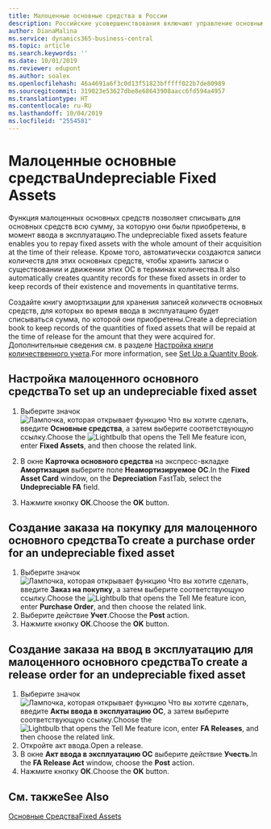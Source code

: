 ```yaml
---
title: Малоценные основные средства в России
description: Российские усовершенствования включают управление основными средствами, которые нельзя амортизировать.
author: DianaMalina
ms.service: dynamics365-business-central
ms.topic: article
ms.search.keywords: ''
ms.date: 10/01/2019
ms.reviewer: edupont
ms.author: soalex
ms.openlocfilehash: 46a4691a6f3c0d13f51823bfffff022b7de80989
ms.sourcegitcommit: 319023e53627dbe8e68643908aacc6fd594a4957
ms.translationtype: HT
ms.contentlocale: ru-RU
ms.lasthandoff: 10/04/2019
ms.locfileid: "2554581"
---
```

# <a name="undepreciable-fixed-assets"></a><span data-ttu-id="02425-103">Малоценные основные средства</span><span class="sxs-lookup"><span data-stu-id="02425-103">Undepreciable Fixed Assets</span></span>

<span data-ttu-id="02425-104">Функция малоценных основных средств позволяет списывать для основных средств всю сумму, за которую они были приобретены, в момент ввода в эксплуатацию.</span><span class="sxs-lookup"><span data-stu-id="02425-104">The undepreciable fixed assets feature enables you to repay fixed assets with the whole amount of their acquisition at the time of their release.</span></span> <span data-ttu-id="02425-105">Кроме того, автоматически создаются записи количеств для этих основных средств, чтобы хранить записи о существовании и движении этих ОС в терминах количества.</span><span class="sxs-lookup"><span data-stu-id="02425-105">It also automatically creates quantity records for these fixed assets in order to keep records of their existence and movements in quantitative terms.</span></span>  

<span data-ttu-id="02425-106">Создайте книгу амортизации для хранения записей количеств основных средств, для которых во время ввода в эксплуатацию будет списываться сумма, по которой они приобретены.</span><span class="sxs-lookup"><span data-stu-id="02425-106">Create a depreciation book to keep records of the quantities of fixed assets that will be repaid at the time of release for the amount that they were acquired for.</span></span> <span data-ttu-id="02425-107">Дополнительные сведения см. в разделе [Настройка книги количественного учета](How-to-Set-Up-a-Quantity-Book.md).</span><span class="sxs-lookup"><span data-stu-id="02425-107">For more information, see [Set Up a Quantity Book](How-to-Set-Up-a-Quantity-Book.md).</span></span>  

## <a name="to-set-up-an-undepreciable-fixed-asset"></a><span data-ttu-id="02425-108">Настройка малоценного основного средства</span><span class="sxs-lookup"><span data-stu-id="02425-108">To set up an undepreciable fixed asset</span></span>

1. <span data-ttu-id="02425-109">Выберите значок ![Лампочка, которая открывает функцию Что вы хотите сделать](../../media/ui-search/search_small.png "Что вы хотите сделать"), введите **Основные средства**, а затем выберите соответствующую ссылку.</span><span class="sxs-lookup"><span data-stu-id="02425-109">Choose the ![Lightbulb that opens the Tell Me feature](../../media/ui-search/search_small.png "Tell me what you want to do") icon, enter **Fixed Assets**, and then choose the related link.</span></span>

2. <span data-ttu-id="02425-110">В окне **Карточка основного средства** на экспресс-вкладке **Амортизация** выберите поле **Неамортизируемое ОС**.</span><span class="sxs-lookup"><span data-stu-id="02425-110">In the **Fixed Asset Card** window, on the **Depreciation** FastTab, select the **Undepreciable FA** field.</span></span>

3. <span data-ttu-id="02425-111">Нажмите кнопку **ОК**.</span><span class="sxs-lookup"><span data-stu-id="02425-111">Choose the **OK** button.</span></span>

## <a name="to-create-a-purchase-order-for-an-undepreciable-fixed-asset"></a><span data-ttu-id="02425-112">Создание заказа на покупку для малоценного основного средства</span><span class="sxs-lookup"><span data-stu-id="02425-112">To create a purchase order for an undepreciable fixed asset</span></span>

1. <span data-ttu-id="02425-113">Выберите значок ![Лампочка, которая открывает функцию Что вы хотите сделать](../../media/ui-search/search_small.png "Что вы хотите сделать"), введите **Заказ на покупку**, а затем выберите соответствующую ссылку.</span><span class="sxs-lookup"><span data-stu-id="02425-113">Choose the ![Lightbulb that opens the Tell Me feature](../../media/ui-search/search_small.png "Tell me what you want to do") icon, enter **Purchase Order**, and then choose the related link.</span></span>
2. <span data-ttu-id="02425-114">Выберите действие **Учет**.</span><span class="sxs-lookup"><span data-stu-id="02425-114">Choose the **Post** action.</span></span>
3. <span data-ttu-id="02425-115">Нажмите кнопку **ОК**.</span><span class="sxs-lookup"><span data-stu-id="02425-115">Choose the **OK** button.</span></span>

## <a name="to-create-a-release-order-for-an-undepreciable-fixed-asset"></a><span data-ttu-id="02425-116">Создание заказа на ввод в эксплуатацию для малоценного основного средства</span><span class="sxs-lookup"><span data-stu-id="02425-116">To create a release order for an undepreciable fixed asset</span></span>

1. <span data-ttu-id="02425-117">Выберите значок ![Лампочка, которая открывает функцию Что вы хотите сделать](../../media/ui-search/search_small.png "Что вы хотите сделать"), введите **Акты ввода в эксплуатацию ОС**, а затем выберите соответствующую ссылку.</span><span class="sxs-lookup"><span data-stu-id="02425-117">Choose the ![Lightbulb that opens the Tell Me feature](../../media/ui-search/search_small.png "Tell me what you want to do") icon, enter **FA Releases**, and then choose the related link.</span></span>
2. <span data-ttu-id="02425-118">Откройте акт ввода.</span><span class="sxs-lookup"><span data-stu-id="02425-118">Open a release.</span></span>
3. <span data-ttu-id="02425-119">В окне **Акт ввода в эксплуатацию ОС** выберите действие **Учесть**.</span><span class="sxs-lookup"><span data-stu-id="02425-119">In the **FA Release Act** window, choose the **Post** action.</span></span>
4. <span data-ttu-id="02425-120">Нажмите кнопку **ОК**.</span><span class="sxs-lookup"><span data-stu-id="02425-120">Choose the **OK** button.</span></span>

## <a name="see-also"></a><span data-ttu-id="02425-121">См. также</span><span class="sxs-lookup"><span data-stu-id="02425-121">See Also</span></span>

[<span data-ttu-id="02425-122">Основные Средства</span><span class="sxs-lookup"><span data-stu-id="02425-122">Fixed Assets</span></span>](../../fa-manage.md)  

